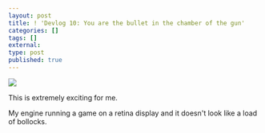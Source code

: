 ```yaml
---
layout: post
title: ! 'Devlog 10: You are the bullet in the chamber of the gun'
categories: []
tags: []
external:
type: post
published: true
---
```


![](http://static.squarespace.com/static/5008d3c6c4aa6450352d944f/5008dbcce4b0d0f89531ae7e/51bf6fd6e4b0a897bf54ef93/1371500508294/Screen%20Shot%202013-06-17%20at%2016.19.52%20.PNG.52%20.PNG?format=original)

This is extremely exciting for me.

My engine running a game on a retina display and it doesn't look like a load of bollocks.
